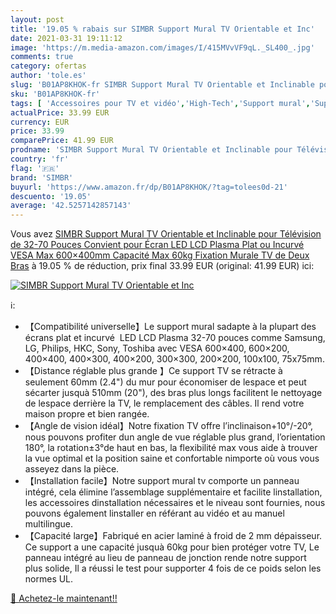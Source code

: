 ```yaml
---
layout: post
title: '19.05 % rabais sur SIMBR Support Mural TV Orientable et Inc'
date: 2021-03-31 19:11:12
image: 'https://m.media-amazon.com/images/I/415MVvVF9qL._SL400_.jpg'
comments: true
category: ofertas
author: 'tole.es'
slug: 'B01AP8KHOK-fr SIMBR Support Mural TV Orientable et Inclinable pour...'
sku: 'B01AP8KHOK-fr'
tags: [ 'Accessoires pour TV et vidéo','High-Tech','Support mural','Supports et meubles TV','TV, vidéo et home cinéma','simbr', ]
actualPrice: 33.99 EUR
currency: EUR
price: 33.99
comparePrice: 41.99 EUR
prodname: 'SIMBR Support Mural TV Orientable et Inclinable pour Télévision de 32-70 Pouces Convient pour Écran LED LCD Plasma Plat ou Incurvé VESA Max 600×400mm Capacité Max 60kg Fixation Murale TV de Deux Bras'
country: 'fr'
flag: '🇫🇷'
brand: 'SIMBR'
buyurl: 'https://www.amazon.fr/dp/B01AP8KHOK/?tag=tolees0d-21'
descuento: '19.05'
average: '42.5257142857143'
---
```


Vous avez [SIMBR Support Mural TV Orientable et Inclinable pour Télévision de 32-70 Pouces Convient pour Écran LED LCD Plasma Plat ou Incurvé VESA Max 600×400mm Capacité Max 60kg Fixation Murale TV de Deux Bras](https://www.amazon.fr/dp/B01AP8KHOK/?tag=tolees0d-21)  à  19.05 % de réduction, prix final  33.99 EUR (original: 41.99 EUR) ici:

[![SIMBR Support Mural TV Orientable et Inc](https://m.media-amazon.com/images/I/415MVvVF9qL._SL400_.jpg)](https://www.amazon.fr/dp/B01AP8KHOK/?tag=tolees0d-21)

ℹ️:

- 【Compatibilité universelle】Le support mural sadapte à la plupart des écrans plat et incurvé  LED LCD Plasma 32-70 pouces comme Samsung, LG, Philips, HKC, Sony, Toshiba avec VESA 600×400, 600×200, 400×400, 400×300, 400×200, 300×300, 200×200, 100x100, 75x75mm.
- 【Distance réglable plus grande 】Ce support TV se rétracte à seulement 60mm (2.4") du mur pour économiser de lespace et peut sécarter jusquà 510mm (20"), des bras plus longs facilitent le nettoyage de lespace derrière la TV, le remplacement des câbles. Il rend votre maison propre et bien rangée.
- 【Angle de vision idéal】Notre fixation TV offre l’inclinaison+10°/-20°, nous pouvons profiter dun angle de vue réglable plus grand, l’orientation 180°, la rotation±3°de haut en bas, la flexibilité max vous aide à trouver la vue optimal et la position saine et confortable nimporte où vous vous asseyez dans la pièce.
- 【Installation facile】Notre support mural tv comporte un panneau intégré, cela élimine l’assemblage supplémentaire et facilite linstallation, les accessoires dinstallation nécessaires et le niveau sont fournies, nous pouvons également linstaller en référant au vidéo et au manuel multilingue.
- 【Capacité large】Fabriqué en acier laminé à froid de 2 mm dépaisseur. Ce support a une capacité jusquà 60kg pour bien protéger votre TV, Le panneau intégré au lieu de panneau de jonction rende notre support plus solide, Il a réussi le test pour supporter 4 fois de ce poids selon les normes UL.

[🛒 Achetez-le maintenant!!](https://www.amazon.fr/dp/B01AP8KHOK/?tag=tolees0d-21)
